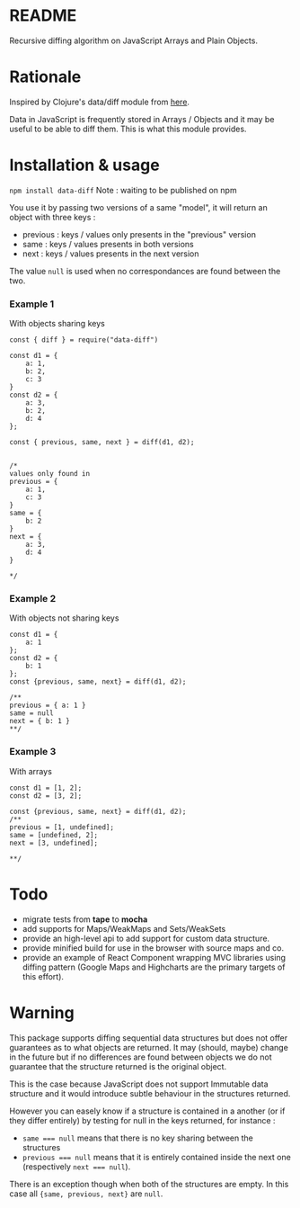 # README

Recursive diffing algorithm on JavaScript Arrays and Plain Objects.

# Rationale
Inspired by Clojure's data/diff module from [here](https://clojuredocs.org/clojure.data/diff).

Data in JavaScript is frequently stored in Arrays / Objects and it may be useful to be able to diff
them. This is what this module provides. 




# Installation & usage

`npm install data-diff` Note : waiting to be published on npm




You use it by passing two versions of a same "model", it will return an object with three keys :
- previous : keys / values only presents in the "previous" version
- same : keys / values presents in both versions
- next : keys / values presents in the next version

The value `null` is used when no correspondances are found between the two.


### Example 1
With objects sharing keys

```
const { diff } = require("data-diff")

const d1 = {
    a: 1,
    b: 2,
    c: 3
}
const d2 = {
    a: 3,
    b: 2,
    d: 4
};

const { previous, same, next } = diff(d1, d2);


/*
values only found in
previous = {
    a: 1,
    c: 3
}
same = {
    b: 2
}
next = {
    a: 3,
    d: 4
}

*/

```

### Example 2
With objects not sharing keys

```
const d1 = {
    a: 1
};
const d2 = {
    b: 1
};
const {previous, same, next} = diff(d1, d2);

/**
previous = { a: 1 }
same = null
next = { b: 1 }
**/

```

### Example 3
With arrays

```
const d1 = [1, 2];
const d2 = [3, 2];

const {previous, same, next} = diff(d1, d2);
/**
previous = [1, undefined];
same = [undefined, 2];
next = [3, undefined];

**/

```
# Todo 
- migrate tests from **tape** to **mocha**
- add supports for Maps/WeakMaps and Sets/WeakSets
- provide an high-level api to add support for custom data structure.
- provide minified build for use in the browser with source maps and co.
- provide an example of React Component wrapping MVC libraries using diffing pattern (Google Maps and Highcharts are the primary targets of this effort).


# Warning

This package supports diffing sequential data structures but does not offer guarantees as
to what objects are returned. It may (should, maybe) change in the future but if no differences
are found between objects we do not guarantee that the structure returned is the original object.

This is the case because JavaScript does not support Immutable data structure and it would introduce
subtle behaviour in the structures returned.

However you can easely know if a structure is contained in a another (or if they differ entirely)
by testing for null in the keys returned, for instance :
- `same === null` means that there is no key sharing between the structures
- `previous === null` means that it is entirely contained inside the next one (respectively `next === null`).

There is an exception though when both of the structures are empty. In this case all `{same, previous, next}` are `null`.



